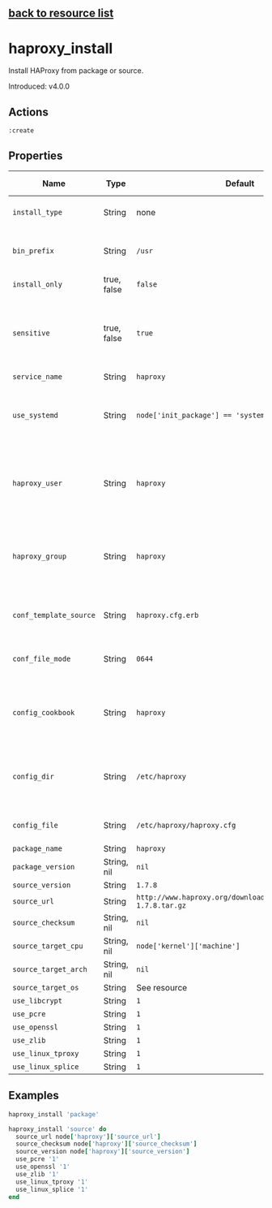 [back to resource list](https://github.com/sous-chefs/haproxy#resources)
---

# haproxy_install

Install HAProxy from package or source.

Introduced: v4.0.0

## Actions

`:create`

## Properties

| Name | Type |  Default | Description | Allowed Values
| -- | -- | -- | -- | -- |
| `install_type` | String | none | Set the installation type | `package`, `source`
| `bin_prefix` | String | `/usr` | Set the source compile prefix |
| `install_only` | true, false | `false` |  |
| `sensitive` | true, false | `true` | Ensure that sensitive resource data is not logged by the chef-client |
| `service_name` | String | `haproxy` |  |
| `use_systemd` | String | `node['init_package'] == 'systemd' ? '1' : '0'` | Evalues whether to use systemd based on the nodes init package | `0`, `1`
| `haproxy_user` | String | `haproxy` | Similar to "uid" but uses the UID of user name `<user name>` from /etc/passwd |
| `haproxy_group` | String | `haproxy` | Similar to "gid" but uses the GID of group name `<group name>` from /etc/group |
| `conf_template_source` | String | `haproxy.cfg.erb` | Source for the HAProxy config template |
| `conf_file_mode` | String | `0644` | Defines the file mode for the config file |
| `config_cookbook` | String | `haproxy` | Used to configure loading config from another cookbook |
| `config_dir` |  String | `/etc/haproxy` | The directory where the HAProxy configuration resides | Valid directory
| `config_file` |  String | `/etc/haproxy/haproxy.cfg` | The HAProxy configuration file | Valid file name
| `package_name` | String | `haproxy` |  |
| `package_version` | String, nil | `nil` |  |
| `source_version` | String | `1.7.8` |  |
| `source_url` | String | `http://www.haproxy.org/download/1.7.8/src/haproxy-1.7.8.tar.gz` |  |
| `source_checksum` | String, nil | `nil` |  |
| `source_target_cpu` | String, nil | `node['kernel']['machine']` |  |
| `source_target_arch` | String, nil | `nil` |  |
| `source_target_os` | String | See resource |  |
| `use_libcrypt` | String | `1` |  | `0`, `1`
| `use_pcre` | String | `1` |  | `0`, `1`
| `use_openssl` | String | `1` |  | `0`, `1`
| `use_zlib` | String | `1` |  | `0`, `1`
| `use_linux_tproxy` | String | `1` |  | `0`, `1`
| `use_linux_splice` | String | `1` |  | `0`, `1`


## Examples
```ruby
haproxy_install 'package'
```
```ruby
haproxy_install 'source' do
  source_url node['haproxy']['source_url']
  source_checksum node['haproxy']['source_checksum']
  source_version node['haproxy']['source_version']
  use_pcre '1'
  use_openssl '1'
  use_zlib '1'
  use_linux_tproxy '1'
  use_linux_splice '1'
end
```
